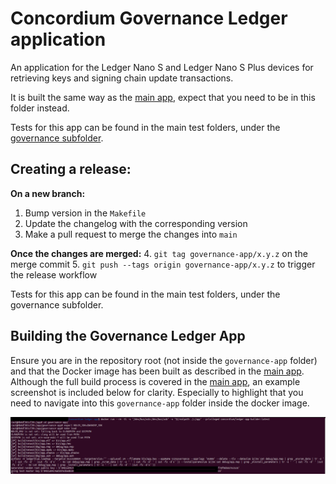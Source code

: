 # Concordium Governance Ledger application

An application for the Ledger Nano S and Ledger Nano S Plus devices for retrieving keys
and signing chain update transactions.

It is built the same way as the [main app](../README.md), expect that you need to be in this folder instead.

Tests for this app can be found in the main test folders, under the [governance subfolder](../tests/src/governance/).

## Creating a release:

**On a new branch:**
1. Bump version in the `Makefile`
2. Update the changelog with the corresponding version
3. Make a pull request to merge the changes into `main`

**Once the changes are merged:**
4. `git tag governance-app/x.y.z` on the merge commit
5. `git push --tags origin governance-app/x.y.z` to trigger the release workflow

Tests for this app can be found in the main test folders, under the governance subfolder.

## Building the Governance Ledger App

Ensure you are in the repository root (not inside the `governance-app` folder) and that the Docker image has been built as described in the [main app](../README.md). 
Although the full build process is covered in the [main app](../README.md), an example screenshot is included below for clarity. 
Especially to highlight that you need to navigate into this `governance-app` folder inside the docker image.

![governanceAppSideLoadingScreenshot](./doc/governanceAppSideLoading.png) 

